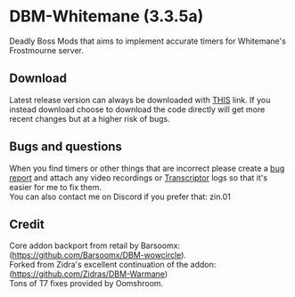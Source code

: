 # DBM-Whitemane (3.3.5a)

Deadly Boss Mods that aims to implement accurate timers for Whitemane's Frostmourne server.  

## Download
Latest release version can always be downloaded with [THIS](https://github.com/broizter/DBM-Whitemane/releases/latest/download/DBM-Whitemane.zip) link. If you instead download choose to download the code directly will get more recent changes but at a higher risk of bugs.  

## Bugs and questions  
When you find timers or other things that are incorrect please create a [bug report](https://github.com/broizter/DBM-Whitemane/issues/new/choose) and attach any video recordings or [Transcriptor](https://github.com/Zidras/Transcriptor-WOTLK) logs so that it's easier for me to fix them.  
You can also contact me on Discord if you prefer that: zin.01

## Credit
Core addon backport from retail by Barsoomx: (https://github.com/Barsoomx/DBM-wowcircle).  
Forked from Zidra's excellent continuation of the addon: (https://github.com/Zidras/DBM-Warmane)  
Tons of T7 fixes provided by Oomshroom.  
